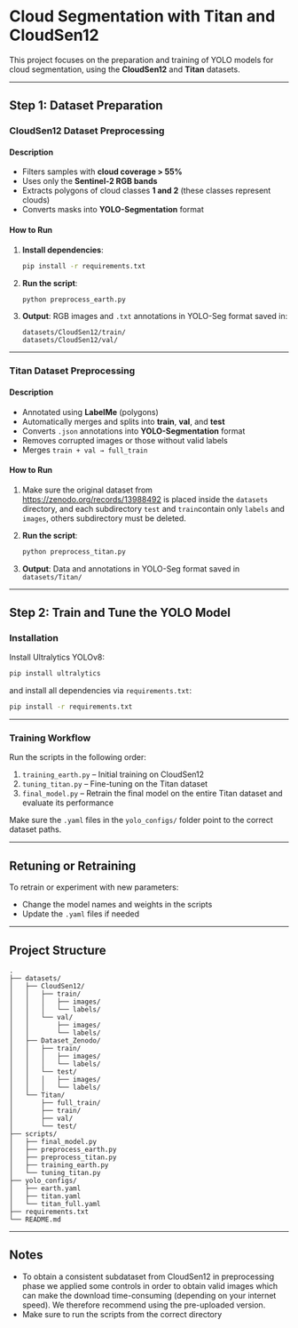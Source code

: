 
# Cloud Segmentation with Titan and CloudSen12

This project focuses on the preparation and training of YOLO models for cloud segmentation, using the **CloudSen12** and **Titan** datasets.

---

## Step 1: Dataset Preparation

### CloudSen12 Dataset Preprocessing

#### Description

- Filters samples with **cloud coverage > 55%**
- Uses only the **Sentinel-2 RGB bands**
- Extracts polygons of cloud classes **1 and 2** (these classes represent clouds)
- Converts masks into **YOLO-Segmentation** format

#### How to Run

1. **Install dependencies**:
   ```bash
   pip install -r requirements.txt
   ```

2. **Run the script**:
   ```bash
   python preprocess_earth.py
   ```

3. **Output**:
   RGB images and `.txt` annotations in YOLO-Seg format saved in:
   ```
   datasets/CloudSen12/train/
   datasets/CloudSen12/val/
   ```

---

### Titan Dataset Preprocessing

#### Description

- Annotated using **LabelMe** (polygons)
- Automatically merges and splits into **train**, **val**, and **test**
- Converts `.json` annotations into **YOLO-Segmentation** format
- Removes corrupted images or those without valid labels
- Merges `train + val → full_train`

#### How to Run

1. Make sure the original dataset from https://zenodo.org/records/13988492 is placed inside the `datasets` directory, and each subdirectory `test` and `train`contain
only `labels` and `images`, others subdirectory must be deleted.

2. **Run the script**:
   ```bash
   python preprocess_titan.py
   ```

3. **Output**:
   Data and annotations in YOLO-Seg format saved in `datasets/Titan/`

---

## Step 2: Train and Tune the YOLO Model

### Installation

Install Ultralytics YOLOv8:
```bash
pip install ultralytics
```

and install all dependencies via `requirements.txt`:
```bash
pip install -r requirements.txt
```

---

### Training Workflow

Run the scripts in the following order:

1. `training_earth.py` – Initial training on CloudSen12
2. `tuning_titan.py` – Fine-tuning on the Titan dataset
3. `final_model.py` – Retrain the final model on the entire Titan dataset and evaluate its performance

Make sure the `.yaml` files in the `yolo_configs/` folder point to the correct dataset paths.

---

## Retuning or Retraining

To retrain or experiment with new parameters:

- Change the model names and weights in the scripts
- Update the `.yaml` files if needed

---

## Project Structure

```
.
├── datasets/
│   ├── CloudSen12/
│   │   ├── train/
│   │   │   ├── images/
│   │   │   └── labels/
│   │   └── val/
│   │       ├── images/
│   │       └── labels/
│   ├── Dataset_Zenodo/
│   │   ├── train/
│   │   │   ├── images/
│   │   │   └── labels/
│   │   └── test/
│   │   │   ├── images/
│   │   │   └── labels/
│   └── Titan/
│       ├── full_train/
│       ├── train/
│       ├── val/
│       └── test/
├── scripts/
│   ├── final_model.py
│   ├── preprocess_earth.py
│   ├── preprocess_titan.py
│   ├── training_earth.py
│   └── tuning_titan.py
├── yolo_configs/
│   ├── earth.yaml
│   ├── titan.yaml
│   └── titan_full.yaml
├── requirements.txt
└── README.md
```

---

## Notes
- To obtain a consistent subdataset from CloudSen12 in preprocessing phase we applied some controls in order to obtain valid images
which can make the download time-consuming (depending on your internet speed). We therefore recommend using the pre-uploaded version.
- Make sure to run the scripts from the correct directory
